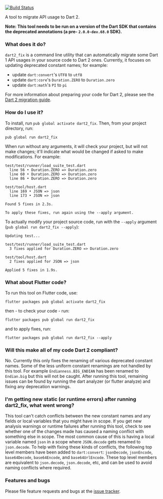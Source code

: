 [![Build Status](https://travis-ci.org/dart-lang/dart2_fix.svg?branch=master)](https://travis-ci.org/dart-lang/dart2_fix)

A tool to migrate API usage to Dart 2.

**Note: This tool needs to be run on a version of the Dart SDK that contains the deprecated annotations (a pre- `2.0.0-dev.68.0` SDK).**

### What does it do?

`dart2_fix` is a command line utility that can automatically migrate some Dart 1 API usages in your
source code to Dart 2 ones. Currently, it focuses on updating deprecated constant names; for example:
- update `dart:convert`'s `UTF8` to `utf8`
- update `dart:core`'s `Duration.ZERO` to `Duration.zero`
- update `dart:math`'s `PI` to `pi`

For more information about preparing your code for Dart 2, please see the
[Dart 2 migration guide](http://www.dartlang.org/dart-2).

### How do I use it?

To install, run `pub global activate dart2_fix`. Then, from your project directory, run:

`pub global run dart2_fix`

When run without any arguments, it will check your project, but will not make changes; it'll
indicate what would be changed if asked to make modifications. For example:

```
test/test/runner/load_suite_test.dart
  line 56 • Duration.ZERO => Duration.zero
  line 60 • Duration.ZERO => Duration.zero
  line 86 • Duration.ZERO => Duration.zero

test/tool/host.dart
  line 169 • JSON => json
  line 173 • JSON => json

Found 5 fixes in 2.3s.

To apply these fixes, run again using the --apply argument.
```

To actually modify your project source code, run with the `--apply` argument (`pub global run dart2_fix --apply`):

```
Updating test...

test/test/runner/load_suite_test.dart
  3 fixes applied for Duration.ZERO => Duration.zero

test/tool/host.dart
  2 fixes applied for JSON => json

Applied 5 fixes in 1.9s.
```

### What about Flutter code?

To run this tool on Flutter code, use:

```
flutter packages pub global activate dart2_fix
```

then - to check your code - run:

```
flutter packages pub global run dart2_fix
```

and to apply fixes, run:

```
flutter packages pub global run dart2_fix --apply
```

### Will this make all of my code Dart 2 compliant?

No.  Currently this only fixes the renaming of various deprecated constant
names.  Some of the less uniform constant renamings are not handled by this
tool. For example `Endianness.BIG_ENDIAN` has been renamed to `Endian.big` but
this will not be caught.  After running this tool, remaining issues can be found
by running the dart analyzer (or flutter analyze) and fixing any deprecation
warnings.

### I'm getting new static (or runtime errors) after running dart2_fix, what went wrong?

This tool can't catch conflicts between the new constant names and any fields or
local variables that you might have in scope.  If you get new analysis warnings
or runtime failures after running this tool, check to see whether one of the
changes made has caused a naming conflict with something else in scope.  The
most common cause of this is having a local variable named `json` in a scope
where `JSON.decode` gets renamed to `json.decode`.  To help with fixing these
kinds of conflicts, the following top level members have been added to
`dart:convert`: `jsonDecode`, `jsonEncode`, `base64Decode`, `base64Encode`, and
`base64UrlEncode`.  These top level members are equivalent to `json.decode`,
`json.decode`, etc, and can be used to avoid naming conflicts where required.


### Features and bugs

Please file feature requests and bugs at the [issue tracker][tracker].

[tracker]: https://github.com/dart-lang/dart2_fix/issues
